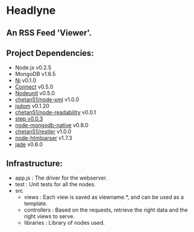 # Headlyne

## An RSS Feed 'Viewer'.

## Project Dependencies:
*	Node.js v0.2.5
*	MongoDB v1.6.5
*	[Ni](https://github.com/chetan51/ni) v0.1.0
*	[Connect](https://github.com/senchalabs/connect) v0.5.0
*	[Nodeunit](https://github.com/caolan/nodeunit) v0.5.0
*	[chetan51/node-xml](https://github.com/chetan51/node-xml) v1.0.0
*	[jsdom](https://github.com/tmpvar/jsdom) v0.1.20
*	[chetan51/node-readability](https://github.com/chetan51/node-readability) v0.0.1
*	[step v0.0.3](https://github.com/creationix/step)
*	[node-mongodb-native](https://github.com/christkv/node-mongodb-native) v0.8.0
*	[chetan51/restler](https://github.com/chetan51/restler) v1.0.0
*	[node-htmlparser](https://github.com/tautologistics/node-htmlparser) v1.7.3
*	[jade](https://github.com/visionmedia/jade) v0.6.0

## Infrastructure:
*	app.js                : The driver for the webserver.
*	test                  : Unit tests for all the nodes.
*	src
	*	views         : Each view is saved as viewname.\*, and can be used as a template.
	*	controllers   : Based on the requests, retrieve the right data and the right views to serve.
	*	libraries     : Library of nodes used.
